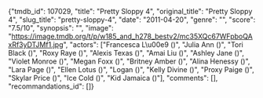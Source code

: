 {"tmdb_id": 107029, "title": "Pretty Sloppy 4", "original_title": "Pretty Sloppy 4", "slug_title": "pretty-sloppy-4", "date": "2011-04-20", "genre": "", "score": "7.5/10", "synopsis": "", "image": "https://image.tmdb.org/t/p/w185_and_h278_bestv2/mc35XQc67WFpboQAxRf3yDTJMf1.jpg", "actors": ["Francesca L\u00e9 ()", "Julia Ann ()", "Tori Black ()", "Roxy Raye ()", "Alexis Texas ()", "Amai Liu ()", "Ashley Jane ()", "Violet Monroe ()", "Megan Foxx ()", "Britney Amber ()", "Alina Henessy ()", "Lara Page ()", "Ellen Lotus ()", "Logan ()", "Kelly Divine ()", "Proxy Paige ()", "Skylar Price ()", "Ice Cold ()", "Kid Jamaica ()"], "comments": [], "recommandations_id": []}